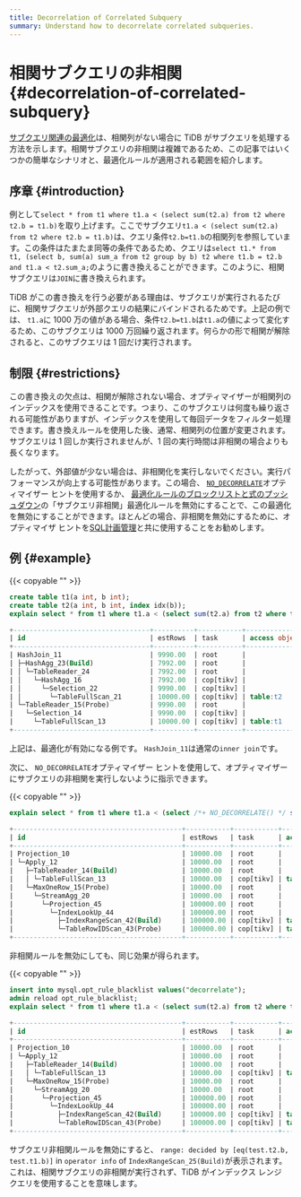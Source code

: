 ```yaml
---
title: Decorrelation of Correlated Subquery
summary: Understand how to decorrelate correlated subqueries.
---
```


# 相関サブクエリの非相関 {#decorrelation-of-correlated-subquery}

[サブクエリ関連の最適化](/subquery-optimization.md)は、相関列がない場合に TiDB がサブクエリを処理する方法を示します。相関サブクエリの非相関は複雑であるため、この記事ではいくつかの簡単なシナリオと、最適化ルールが適用される範囲を紹介します。

## 序章 {#introduction}

例として`select * from t1 where t1.a < (select sum(t2.a) from t2 where t2.b = t1.b)`を取り上げます。ここでサブクエリ`t1.a < (select sum(t2.a) from t2 where t2.b = t1.b)`は、クエリ条件`t2.b=t1.b`の相関列を参照しています。この条件はたまたま同等の条件であるため、クエリは`select t1.* from t1, (select b, sum(a) sum_a from t2 group by b) t2 where t1.b = t2.b and t1.a < t2.sum_a;`のように書き換えることができます。このように、相関サブクエリは`JOIN`に書き換えられます。

TiDB がこの書き換えを行う必要がある理由は、サブクエリが実行されるたびに、相関サブクエリが外部クエリの結果にバインドされるためです。上記の例では、 `t1.a`に 1000 万の値がある場合、条件`t2.b=t1.b`は`t1.a`の値によって変化するため、このサブクエリは 1000 万回繰り返されます。何らかの形で相関が解除されると、このサブクエリは 1 回だけ実行されます。

## 制限 {#restrictions}

この書き換えの欠点は、相関が解除されない場合、オプティマイザーが相関列のインデックスを使用できることです。つまり、このサブクエリは何度も繰り返される可能性がありますが、インデックスを使用して毎回データをフィルター処理できます。書き換えルールを使用した後、通常、相関列の位置が変更されます。サブクエリは 1 回しか実行されませんが、1 回の実行時間は非相関の場合よりも長くなります。

したがって、外部値が少ない場合は、非相関化を実行しないでください。実行パフォーマンスが向上する可能性があります。この場合、 [`NO_DECORRELATE`](/optimizer-hints.md#no_decorrelate)オプティマイザー ヒントを使用するか、 [最適化ルールのブロックリストと式のプッシュダウン](/blocklist-control-plan.md)の「サブクエリ非相関」最適化ルールを無効にすることで、この最適化を無効にすることができます。ほとんどの場合、非相関を無効にするために、オプティマイザ ヒントを[SQL計画管理](/sql-plan-management.md)と共に使用することをお勧めします。

## 例 {#example}

{{< copyable "" >}}

```sql
create table t1(a int, b int);
create table t2(a int, b int, index idx(b));
explain select * from t1 where t1.a < (select sum(t2.a) from t2 where t2.b = t1.b);
```

```sql
+----------------------------------+----------+-----------+---------------+-----------------------------------------------------------------------------------------+
| id                               | estRows  | task      | access object | operator info                                                                           |
+----------------------------------+----------+-----------+---------------+-----------------------------------------------------------------------------------------+
| HashJoin_11                      | 9990.00  | root      |               | inner join, equal:[eq(test.t1.b, test.t2.b)], other cond:lt(cast(test.t1.a), Column#7)  |
| ├─HashAgg_23(Build)              | 7992.00  | root      |               | group by:test.t2.b, funcs:sum(Column#8)->Column#7, funcs:firstrow(test.t2.b)->test.t2.b |
| │ └─TableReader_24               | 7992.00  | root      |               | data:HashAgg_16                                                                         |
| │   └─HashAgg_16                 | 7992.00  | cop[tikv] |               | group by:test.t2.b, funcs:sum(test.t2.a)->Column#8                                      |
| │     └─Selection_22             | 9990.00  | cop[tikv] |               | not(isnull(test.t2.b))                                                                  |
| │       └─TableFullScan_21       | 10000.00 | cop[tikv] | table:t2      | keep order:false, stats:pseudo                                                          |
| └─TableReader_15(Probe)          | 9990.00  | root      |               | data:Selection_14                                                                       |
|   └─Selection_14                 | 9990.00  | cop[tikv] |               | not(isnull(test.t1.b))                                                                  |
|     └─TableFullScan_13           | 10000.00 | cop[tikv] | table:t1      | keep order:false, stats:pseudo                                                          |
+----------------------------------+----------+-----------+---------------+-----------------------------------------------------------------------------------------+

```

上記は、最適化が有効になる例です。 `HashJoin_11`は通常の`inner join`です。

次に、 `NO_DECORRELATE`オプティマイザー ヒントを使用して、オプティマイザーにサブクエリの非相関を実行しないように指示できます。

{{< copyable "" >}}

```sql
explain select * from t1 where t1.a < (select /*+ NO_DECORRELATE() */ sum(t2.a) from t2 where t2.b = t1.b);
```

```sql
+------------------------------------------+-----------+-----------+------------------------+--------------------------------------------------------------------------------------+
| id                                       | estRows   | task      | access object          | operator info                                                                        |
+------------------------------------------+-----------+-----------+------------------------+--------------------------------------------------------------------------------------+
| Projection_10                            | 10000.00  | root      |                        | test.t1.a, test.t1.b                                                                 |
| └─Apply_12                               | 10000.00  | root      |                        | CARTESIAN inner join, other cond:lt(cast(test.t1.a, decimal(10,0) BINARY), Column#7) |
|   ├─TableReader_14(Build)                | 10000.00  | root      |                        | data:TableFullScan_13                                                                |
|   │ └─TableFullScan_13                   | 10000.00  | cop[tikv] | table:t1               | keep order:false, stats:pseudo                                                       |
|   └─MaxOneRow_15(Probe)                  | 10000.00  | root      |                        |                                                                                      |
|     └─StreamAgg_20                       | 10000.00  | root      |                        | funcs:sum(Column#14)->Column#7                                                       |
|       └─Projection_45                    | 100000.00 | root      |                        | cast(test.t2.a, decimal(10,0) BINARY)->Column#14                                     |
|         └─IndexLookUp_44                 | 100000.00 | root      |                        |                                                                                      |
|           ├─IndexRangeScan_42(Build)     | 100000.00 | cop[tikv] | table:t2, index:idx(b) | range: decided by [eq(test.t2.b, test.t1.b)], keep order:false, stats:pseudo         |
|           └─TableRowIDScan_43(Probe)     | 100000.00 | cop[tikv] | table:t2               | keep order:false, stats:pseudo                                                       |
+------------------------------------------+-----------+-----------+------------------------+--------------------------------------------------------------------------------------+
```

非相関ルールを無効にしても、同じ効果が得られます。

{{< copyable "" >}}

```sql
insert into mysql.opt_rule_blacklist values("decorrelate");
admin reload opt_rule_blacklist;
explain select * from t1 where t1.a < (select sum(t2.a) from t2 where t2.b = t1.b);
```

```sql
+------------------------------------------+-----------+-----------+------------------------+--------------------------------------------------------------------------------------+
| id                                       | estRows   | task      | access object          | operator info                                                                        |
+------------------------------------------+-----------+-----------+------------------------+--------------------------------------------------------------------------------------+
| Projection_10                            | 10000.00  | root      |                        | test.t1.a, test.t1.b                                                                 |
| └─Apply_12                               | 10000.00  | root      |                        | CARTESIAN inner join, other cond:lt(cast(test.t1.a, decimal(10,0) BINARY), Column#7) |
|   ├─TableReader_14(Build)                | 10000.00  | root      |                        | data:TableFullScan_13                                                                |
|   │ └─TableFullScan_13                   | 10000.00  | cop[tikv] | table:t1               | keep order:false, stats:pseudo                                                       |
|   └─MaxOneRow_15(Probe)                  | 10000.00  | root      |                        |                                                                                      |
|     └─StreamAgg_20                       | 10000.00  | root      |                        | funcs:sum(Column#14)->Column#7                                                       |
|       └─Projection_45                    | 100000.00 | root      |                        | cast(test.t2.a, decimal(10,0) BINARY)->Column#14                                     |
|         └─IndexLookUp_44                 | 100000.00 | root      |                        |                                                                                      |
|           ├─IndexRangeScan_42(Build)     | 100000.00 | cop[tikv] | table:t2, index:idx(b) | range: decided by [eq(test.t2.b, test.t1.b)], keep order:false, stats:pseudo         |
|           └─TableRowIDScan_43(Probe)     | 100000.00 | cop[tikv] | table:t2               | keep order:false, stats:pseudo                                                       |
+------------------------------------------+-----------+-----------+------------------------+--------------------------------------------------------------------------------------+
```

サブクエリ非相関ルールを無効にすると、 `range: decided by [eq(test.t2.b, test.t1.b)]` in `operator info` of `IndexRangeScan_25(Build)`が表示されます。これは、相関サブクエリの非相関が実行されず、TiDB がインデックス レンジ クエリを使用することを意味します。
